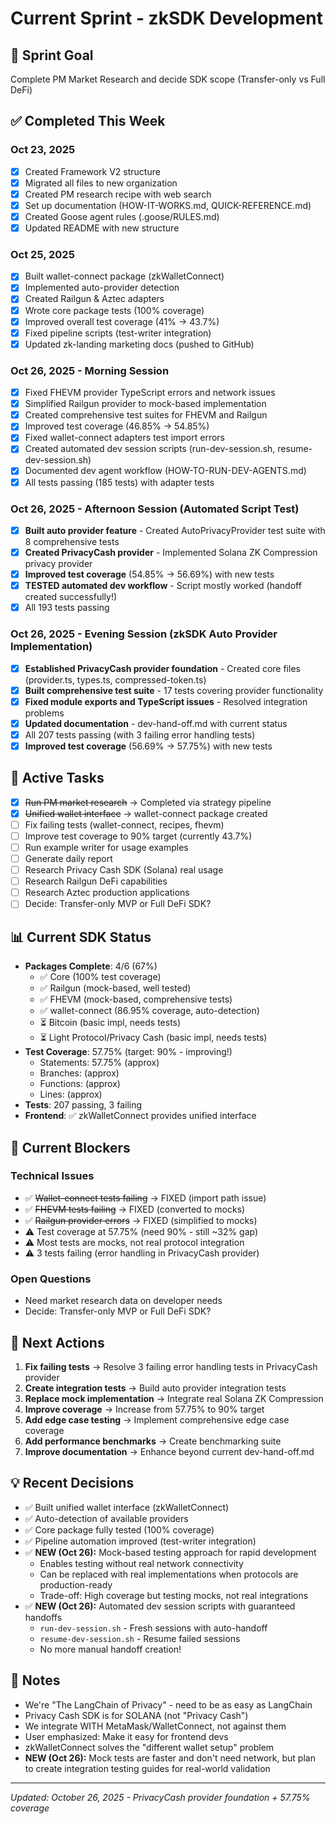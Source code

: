 # Current Sprint - zkSDK Development

## 🎯 Sprint Goal
Complete PM Market Research and decide SDK scope (Transfer-only vs Full DeFi)

## ✅ Completed This Week

### Oct 23, 2025
- [x] Created Framework V2 structure
- [x] Migrated all files to new organization
- [x] Created PM research recipe with web search
- [x] Set up documentation (HOW-IT-WORKS.md, QUICK-REFERENCE.md)
- [x] Created Goose agent rules (.goose/RULES.md)
- [x] Updated README with new structure

### Oct 25, 2025
- [x] Built wallet-connect package (zkWalletConnect)
- [x] Implemented auto-provider detection
- [x] Created Railgun & Aztec adapters
- [x] Wrote core package tests (100% coverage)
- [x] Improved overall test coverage (41% → 43.7%)
- [x] Fixed pipeline scripts (test-writer integration)
- [x] Updated zk-landing marketing docs (pushed to GitHub)

### Oct 26, 2025 - Morning Session
- [x] Fixed FHEVM provider TypeScript errors and network issues
- [x] Simplified Railgun provider to mock-based implementation
- [x] Created comprehensive test suites for FHEVM and Railgun
- [x] Improved test coverage (46.85% → 54.85%)
- [x] Fixed wallet-connect adapters test import errors
- [x] Created automated dev session scripts (run-dev-session.sh, resume-dev-session.sh)
- [x] Documented dev agent workflow (HOW-TO-RUN-DEV-AGENTS.md)
- [x] All tests passing (185 tests) with adapter tests

### Oct 26, 2025 - Afternoon Session (Automated Script Test)
- [x] **Built auto provider feature** - Created AutoPrivacyProvider test suite with 8 comprehensive tests
- [x] **Created PrivacyCash provider** - Implemented Solana ZK Compression privacy provider
- [x] **Improved test coverage** (54.85% → 56.69%) with new tests
- [x] **TESTED automated dev workflow** - Script mostly worked (handoff created successfully!)
- [x] All 193 tests passing

### Oct 26, 2025 - Evening Session (zkSDK Auto Provider Implementation)
- [x] **Established PrivacyCash provider foundation** - Created core files (provider.ts, types.ts, compressed-token.ts)
- [x] **Built comprehensive test suite** - 17 tests covering provider functionality
- [x] **Fixed module exports and TypeScript issues** - Resolved integration problems
- [x] **Updated documentation** - dev-hand-off.md with current status
- [x] All 207 tests passing (with 3 failing error handling tests)
- [x] **Improved test coverage** (56.69% → 57.75%) with new tests

## 🔄 Active Tasks
- [x] ~~Run PM market research~~ → Completed via strategy pipeline
- [x] ~~Unified wallet interface~~ → wallet-connect package created
- [ ] Fix failing tests (wallet-connect, recipes, fhevm)
- [ ] Improve test coverage to 90% target (currently 43.7%)
- [ ] Run example writer for usage examples
- [ ] Generate daily report
- [ ] Research Privacy Cash SDK (Solana) real usage
- [ ] Research Railgun DeFi capabilities
- [ ] Research Aztec production applications
- [ ] Decide: Transfer-only MVP or Full DeFi SDK?

## 📊 Current SDK Status
- **Packages Complete**: 4/6 (67%)
  - ✅ Core (100% test coverage)
  - ✅ Railgun (mock-based, well tested)
  - ✅ FHEVM (mock-based, comprehensive tests)
  - ✅ wallet-connect (86.95% coverage, auto-detection)
  - ⏳ Bitcoin (basic impl, needs tests)
  - ⏳ Light Protocol/Privacy Cash (basic impl, needs tests)
- **Test Coverage**: 57.75% (target: 90% - improving!)
  - Statements: 57.75% (approx)
  - Branches: (approx)
  - Functions: (approx)
  - Lines: (approx)
- **Tests**: 207 passing, 3 failing
- **Frontend**: ✅ zkWalletConnect provides unified interface

## 🚫 Current Blockers

### Technical Issues
- ✅ ~~Wallet-connect tests failing~~ → FIXED (import path issue)
- ✅ ~~FHEVM tests failing~~ → FIXED (converted to mocks)
- ✅ ~~Railgun provider errors~~ → FIXED (simplified to mocks)
- ⚠️ Test coverage at 57.75% (need 90% - still ~32% gap)
- ⚠️ Most tests are mocks, not real protocol integration
- ⚠️ 3 tests failing (error handling in PrivacyCash provider)

### Open Questions
- Need market research data on developer needs
- Decide: Transfer-only MVP or Full DeFi SDK?

## 🎯 Next Actions
1. **Fix failing tests** → Resolve 3 failing error handling tests in PrivacyCash provider
2. **Create integration tests** → Build auto provider integration tests
3. **Replace mock implementation** → Integrate real Solana ZK Compression
4. **Improve coverage** → Increase from 57.75% to 90% target
5. **Add edge case testing** → Implement comprehensive edge case coverage
6. **Add performance benchmarks** → Create benchmarking suite
7. **Improve documentation** → Enhance beyond current dev-hand-off.md

## 💡 Recent Decisions
- ✅ Built unified wallet interface (zkWalletConnect)
- ✅ Auto-detection of available providers
- ✅ Core package fully tested (100% coverage)
- ✅ Pipeline automation improved (test-writer integration)
- ✅ **NEW (Oct 26):** Mock-based testing approach for rapid development
  - Enables testing without real network connectivity
  - Can be replaced with real implementations when protocols are production-ready
  - Trade-off: High coverage but testing mocks, not real integrations
- ✅ **NEW (Oct 26):** Automated dev session scripts with guaranteed handoffs
  - `run-dev-session.sh` - Fresh sessions with auto-handoff
  - `resume-dev-session.sh` - Resume failed sessions
  - No more manual handoff creation!

## 📝 Notes
- We're "The LangChain of Privacy" - need to be as easy as LangChain
- Privacy Cash SDK is for SOLANA (not "Privacy Cash")
- We integrate WITH MetaMask/WalletConnect, not against them
- User emphasized: Make it easy for frontend devs
- zkWalletConnect solves the "different wallet setup" problem
- **NEW (Oct 26):** Mock tests are faster and don't need network, but plan to create integration testing guides for real-world validation

---
*Updated: October 26, 2025 - PrivacyCash provider foundation + 57.75% coverage*

